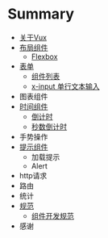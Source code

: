# Summary

* [关于Vux](README.md)
* [布局组件](chapter1.md)
   * [Flexbox](flexbox.md)
* [表单](form.md)
   * [组件列表](form-components.md)
   * [x-input 单行文本输入](input.md)
* 图表组件
* [时间组件](time-components.md)
   * [倒计时](clocker.md)
   * [秒数倒计时](seconds-countdown.md)
* 手势操作
* [提示组件](tips-components.md)
   * 加载提示
   * Alert
* http请求
* 路由
* 统计
* [规范](rules.md)
   * [组件开发规范](component-rules.md)
* 感谢

